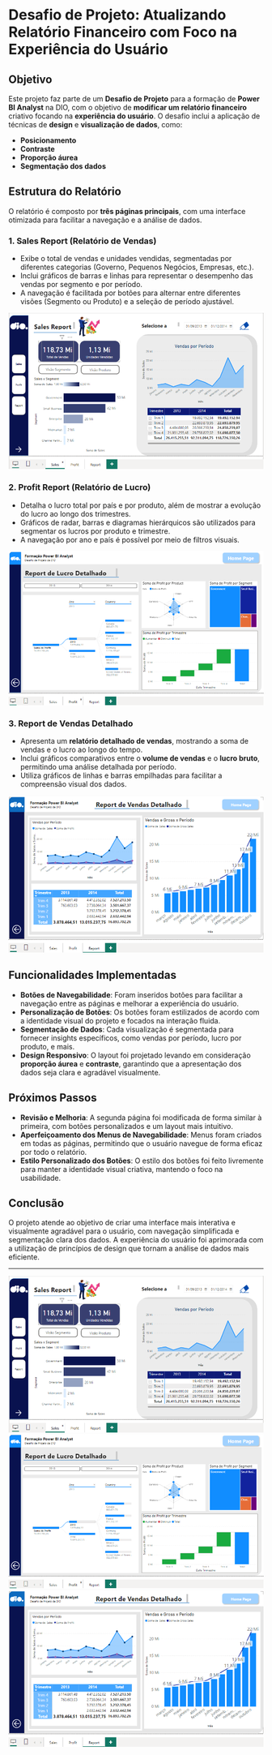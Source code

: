 # Desafio de Projeto: Atualizando Relatório Financeiro com Foco na Experiência do Usuário

## Objetivo
Este projeto faz parte de um **Desafio de Projeto** para a formação de **Power BI Analyst** na DIO, com o objetivo de **modificar um relatório financeiro** criativo focando na **experiência do usuário**. O desafio inclui a aplicação de técnicas de **design** e **visualização de dados**, como:

- **Posicionamento**
- **Contraste**
- **Proporção áurea**
- **Segmentação dos dados**

## Estrutura do Relatório

O relatório é composto por **três páginas principais**, com uma interface otimizada para facilitar a navegação e a análise de dados. 

### 1. Sales Report (Relatório de Vendas)
- Exibe o total de vendas e unidades vendidas, segmentadas por diferentes categorias (Governo, Pequenos Negócios, Empresas, etc.).
- Inclui gráficos de barras e linhas para representar o desempenho das vendas por segmento e por período.
- A navegação é facilitada por botões para alternar entre diferentes visões (Segmento ou Produto) e a seleção de período ajustável.

![Relatório de Vendas](./sales_report.png)

### 2. Profit Report (Relatório de Lucro)
- Detalha o lucro total por país e por produto, além de mostrar a evolução do lucro ao longo dos trimestres.
- Gráficos de radar, barras e diagramas hierárquicos são utilizados para segmentar os lucros por produto e trimestre.
- A navegação por ano e país é possível por meio de filtros visuais.

![Relatório de Lucro](./profit_report.png)


### 3. Report de Vendas Detalhado
- Apresenta um **relatório detalhado de vendas**, mostrando a soma de vendas e o lucro ao longo do tempo.
- Inclui gráficos comparativos entre o **volume de vendas** e o **lucro bruto**, permitindo uma análise detalhada por período.
- Utiliza gráficos de linhas e barras empilhadas para facilitar a compreensão visual dos dados.

![Relatório de Vendas Detalhado](./report_vendas_detalhado.png)


## Funcionalidades Implementadas

- **Botões de Navegabilidade**: Foram inseridos botões para facilitar a navegação entre as páginas e melhorar a experiência do usuário.
- **Personalização de Botões**: Os botões foram estilizados de acordo com a identidade visual do projeto e focados na interação fluida.
- **Segmentação de Dados**: Cada visualização é segmentada para fornecer insights específicos, como vendas por período, lucro por produto, e mais.
- **Design Responsivo**: O layout foi projetado levando em consideração **proporção áurea** e **contraste**, garantindo que a apresentação dos dados seja clara e agradável visualmente.

## Próximos Passos

- **Revisão e Melhoria**: A segunda página foi modificada de forma similar à primeira, com botões personalizados e um layout mais intuitivo.
- **Aperfeiçoamento dos Menus de Navegabilidade**: Menus foram criados em todas as páginas, permitindo que o usuário navegue de forma eficaz por todo o relatório.
- **Estilo Personalizado dos Botões**: O estilo dos botões foi feito livremente para manter a identidade visual criativa, mantendo o foco na usabilidade.

## Conclusão

O projeto atende ao objetivo de criar uma interface mais interativa e visualmente agradável para o usuário, com navegação simplificada e segmentação clara dos dados. A experiência do usuário foi aprimorada com a utilização de princípios de design que tornam a análise de dados mais eficiente.

---

![Sales Report](./sales_report.png)
![Profit Report](./profit_report.png)
![Relatório de Vendas Detalhado](./report_vendas_detalhado.png)
